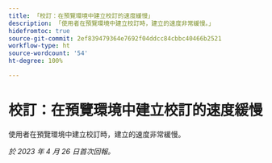 ```yaml
---
title: 「校訂：在預覽環境中建立校訂的速度緩慢」
description: 「使用者在預覽環境中建立校訂時，建立的速度非常緩慢。」
hidefromtoc: true
source-git-commit: 2ef839479364e7692f04ddcc84cbbc40466b2521
workflow-type: ht
source-wordcount: '54'
ht-degree: 100%

---
```



# 校訂：在預覽環境中建立校訂的速度緩慢

<!--This article is by request. Article is on WF and WFP TOCs-->

使用者在預覽環境中建立校訂時，建立的速度非常緩慢。

_於 2023 年 4 月 26 日首次回報。_

